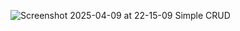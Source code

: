 ![Screenshot 2025-04-09 at 22-15-09 Simple CRUD](https://github.com/user-attachments/assets/18c3ceac-94eb-4328-be79-400aed640a14)
